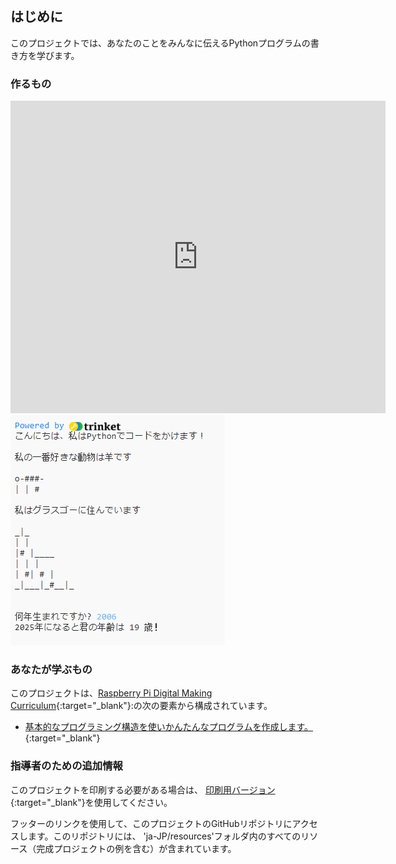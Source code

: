 ## はじめに

このプロジェクトでは、あなたのことをみんなに伝えるPythonプログラムの書き方を学びます。

### 作るもの

<div class="trinket">
  <iframe src="https://trinket.io/embed/python/e8813a0844?outputOnly=true&start=result" width="600" height="500" frameborder="0" marginwidth="0" marginheight="0" allowfullscreen>
  </iframe>
  <img src="images/me-final.png">
</div>

### あなたが学ぶもの

このプロジェクトは、[Raspberry Pi Digital Making Curriculum](http://rpf.io/curriculum){:target="_blank"}:の次の要素から構成されています。

+ [基本的なプログラミング構造を使いかんたんなプログラムを作成します。](https://www.raspberrypi.org/curriculum/programming/creator){:target="_blank"}

### 指導者のための追加情報

このプロジェクトを印刷する必要がある場合は、 [印刷用バージョン](https://projects.raspberrypi.org/ja-JP/projects/about-me/print){:target="_blank"}を使用してください。

フッターのリンクを使用して、このプロジェクトのGitHubリポジトリにアクセスします。このリポジトリには、 'ja-JP/resources'フォルダ内のすべてのリソース（完成プロジェクトの例を含む）が含まれています。